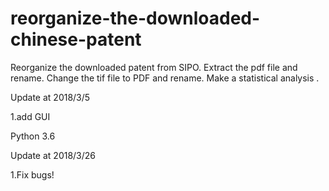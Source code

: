 # reorganize-the-downloaded-chinese-patent

Reorganize the downloaded patent from SIPO. Extract the pdf file and rename. Change the tif file to PDF and rename. Make a  statistical analysis .

Update at 2018/3/5

1.add GUI

Python 3.6

Update at 2018/3/26

1.Fix bugs!
